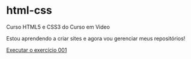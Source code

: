 # html-css
 Curso HTML5 e CSS3 do Curso em Video

Estou aprendendo a criar sites e agora vou gerenciar meus repositórios!

<a href="https://hectormonticeli.github.io/html-css/exercicios/ex001/index.html">Executar o exercício 001</a>